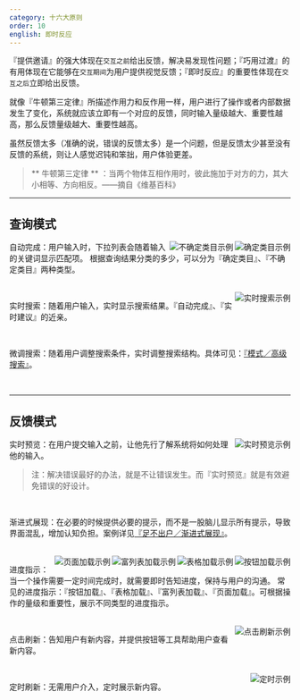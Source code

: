 ```yaml
---
category: 十六大原则
order: 10
english: 即时反应
---
```


『提供邀请』的强大体现在`交互之前`给出反馈，解决易发现性问题；『巧用过渡』的有用体现在它能够在`交互期间`为用户提供视觉反馈；『即时反应』的重要性体现在`交互之后`立即给出反馈。

就像『牛顿第三定律』所描述作用力和反作用一样，用户进行了操作或者内部数据发生了变化，系统就应该立即有一个对应的反馈，同时输入量级越大、重要性越高，那么反馈量级越大、重要性越高。

虽然反馈太多（准确的说，错误的反馈太多）是一个问题，但是反馈太少甚至没有反馈的系统，则让人感觉迟钝和笨拙，用户体验更差。

> ** 牛顿第三定律 ** ：当两个物体互相作用时，彼此施加于对方的力，其大小相等、方向相反。——摘自《维基百科》

---

## 查询模式


<img class="preview-img" align="right" alt="确定类目示例" description="用户所查询的关键词，只会在『话题』、『问题』、『文章』这 3 种类目中出现。" src="https://os.alipayobjects.com/rmsportal/fgQfkNakHrUiAun.png">

<img class="preview-img" align="right" alt="不确定类目示例" description="用户所查询的关键词，其所属的类目数量不确定，可能 4 个，可能 5 个，可能更多。" src="https://os.alipayobjects.com/rmsportal/hUfCsXwnOsVlskl.png">

自动完成：用户输入时，下拉列表会随着输入的关键词显示匹配项。
根据查询结果分类的多少，可以分为『确定类目』、『不确定类目』两种类型。

<br>

<img class="preview-img" align="right" alt="实时搜索示例" description="用户输入一个搜索值，系统随即显示查询结果。" src="https://os.alipayobjects.com/rmsportal/OyJCVmOigyXKWCf.png">

实时搜索：随着用户输入，实时显示搜索结果。『自动完成』、『实时建议』的近亲。

<br>

微调搜索：随着用户调整搜索条件，实时调整搜索结构。具体可见：[『模式／高级搜索』](/docs/pattern/advanced-search)。

<br>

---
## 反馈模式

<img class="preview-img" align="right" alt="实时预览示例" description="根据用户的输入，提供关于密码强度和有效性的实时反馈。" src="https://os.alipayobjects.com/rmsportal/jecYhRgfbHleGDJ.png">

实时预览：在用户提交输入之前，让他先行了解系统将如何处理他的输入。

>注：解决错误最好的办法，就是不让错误发生。而『实时预览』就是有效避免错误的好设计。

<br>

渐进式展现：在必要的时候提供必要的提示，而不是一股脑儿显示所有提示，导致界面混乱，增加认知负担。案例详见[『足不出户／渐进式展现』](/docs/spec/stay#流程处理)。

<br>

<img class="preview-img" align="right" alt="按钮加载示例" src="https://os.alipayobjects.com/rmsportal/FBAZGqfeUnDlUtw.png">

<img class="preview-img" align="right" alt="表格加载示例" src="https://os.alipayobjects.com/rmsportal/FPXsINbTgsuSStI.png">

<img class="preview-img" align="right" alt="富列表加载示例" src="https://os.alipayobjects.com/rmsportal/WJqeUHzthTXaHnW.png">

<img class="preview-img" align="right" alt="页面加载示例" src="https://os.alipayobjects.com/rmsportal/qPWjexSmFfCiLVJ.png">


进度指示：当一个操作需要一定时间完成时，就需要即时告知进度，保持与用户的沟通。
常见的进度指示：『按钮加载』、『表格加载』、『富列表加载』、『页面加载』。可根据操作的量级和重要性，展示不同类型的进度指示。

<br>

<img class="preview-img" align="right" alt="点击刷新示例" src="https://os.alipayobjects.com/rmsportal/DdmWqoqIFSCSAvq.png">

点击刷新：告知用户有新内容，并提供按钮等工具帮助用户查看新内容。

<br>

<img class="preview-img" align="right" alt="定时示例"  description="新增的列表项『高亮』，持续几秒后恢复正常。" src="https://os.alipayobjects.com/rmsportal/guiuShsfpJzxZQx.png">

定时刷新：无需用户介入，定时展示新内容。


